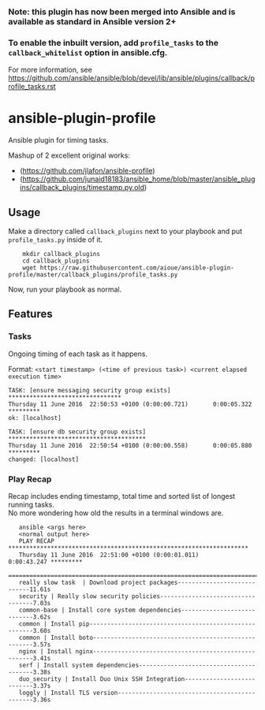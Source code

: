 ### Note: this plugin has now been merged into Ansible and is available as standard in Ansible version 2+

### To enable the inbuilt version, add `profile_tasks` to the `callback_whitelist` option in ansible.cfg.

For more information, see https://github.com/ansible/ansible/blob/devel/lib/ansible/plugins/callback/profile_tasks.rst



# ansible-plugin-profile
Ansible plugin for timing tasks.

Mashup of 2 excellent original works:
- (https://github.com/jlafon/ansible-profile)
- (https://github.com/junaid18183/ansible_home/blob/master/ansible_plugins/callback_plugins/timestamp.py.old)

## Usage

Make a directory called `callback_plugins` next to your playbook and put `profile_tasks.py` inside of it.

```shell
    mkdir callback_plugins
    cd callback_plugins
    wget https://raw.githubusercontent.com/aioue/ansible-plugin-profile/master/callback_plugins/profile_tasks.py
```

Now, run your playbook as normal.

## Features

### Tasks

Ongoing timing of each task as it happens.

Format:
`<start timestamp> (<time of previous task>) <current elapsed execution time>`

```shell
TASK: [ensure messaging security group exists] ********************************
Thursday 11 June 2016  22:50:53 +0100 (0:00:00.721)       0:00:05.322 *********
ok: [localhost]

TASK: [ensure db security group exists] ***************************************
Thursday 11 June 2016  22:50:54 +0100 (0:00:00.558)       0:00:05.880 *********
changed: [localhost]
```

### Play Recap

Recap includes ending timestamp, total time and sorted list of longest running tasks.  
No more wondering how old the results in a terminal windows are.

```shell
   ansible <args here>
   <normal output here>
   PLAY RECAP ******************************************************************** 
   Thursday 11 June 2016  22:51:00 +0100 (0:00:01.011)       0:00:43.247 *********
   ===============================================================================
   really slow task  | Download project packages----------------------------11.61s
   security | Really slow security policies----------------------------------7.03s
   common-base | Install core system dependencies----------------------------3.62s
   common | Install pip------------------------------------------------------3.60s
   common | Install boto-----------------------------------------------------3.57s
   nginx | Install nginx-----------------------------------------------------3.41s
   serf | Install system dependencies----------------------------------------3.38s
   duo_security | Install Duo Unix SSH Integration---------------------------3.37s
   loggly | Install TLS version----------------------------------------------3.36s
```
